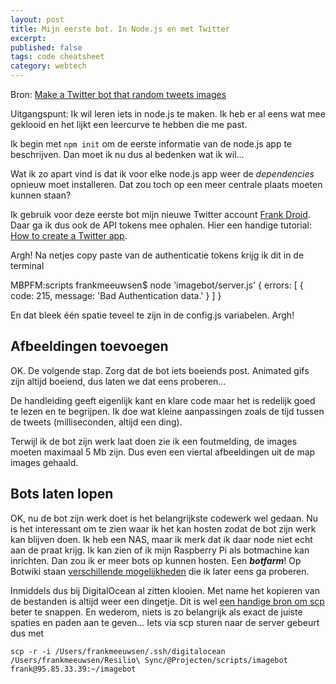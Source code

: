 ```yaml
---
layout: post
title: Mijn eerste bot. In Node.js en met Twitter
excerpt:
published: false
tags: code cheatsheet
category: webtech
---
```


Bron: [Make a Twitter bot that random tweets images](https://botwiki.org/tutorials/random-image-tweet/)

Uitgangspunt: Ik wil leren iets in node.js te maken. Ik heb er al eens wat mee geklooid en het lijkt een leercurve te hebben die me past.

Ik begin met ```npm init``` om de eerste informatie van de node.js app te beschrijven. Dan moet ik nu dus al bedenken wat ik wil...

Wat ik zo apart vind is dat ik voor elke node.js app weer de *dependencies* opnieuw moet installeren. Dat zou toch op een meer centrale plaats moeten kunnen staan?

Ik gebruik voor deze eerste bot mijn nieuwe Twitter account [Frank Droid](https://twitter.com/FrankdroidBot). Daar ga ik dus ook de API tokens mee ophalen. Hier een handige tutorial: [How to create a Twitter app](https://botwiki.org/tutorials/how-to-create-a-twitter-app/).

Argh! Na netjes copy paste van de authenticatie tokens krijg ik dit in de terminal

MBPFM:scripts frankmeeuwsen$ node 'imagebot/server.js'
{ errors: [ { code: 215, message: 'Bad Authentication data.' } ] }

En dat bleek één spatie teveel te zijn in de config.js variabelen. Argh!

## Afbeeldingen toevoegen

OK. De volgende stap. Zorg dat de bot iets boeiends post. Animated gifs zijn altijd boeiend, dus laten we dat eens proberen...

De handleiding geeft eigenlijk kant en klare code maar het is redelijk goed te lezen en te begrijpen. Ik doe wat kleine aanpassingen zoals de tijd tussen de tweets (milliseconden, altijd een ding).

Terwijl ik de bot zijn werk laat doen zie ik een foutmelding, de images moeten maximaal 5 Mb zijn. Dus even een viertal afbeeldingen uit de map images gehaald. 

## Bots laten lopen
OK, nu de bot zijn werk doet is het belangrijkste codewerk wel gedaan. Nu is het interessant om te zien waar ik het kan hosten zodat de bot zijn werk kan blijven doen. Ik heb een NAS, maar ik merk dat ik daar node niet echt aan de praat krijg. Ik kan zien of ik mijn Raspberry Pi als botmachine kan inrichten. Dan zou ik er meer bots op kunnen hosten. Een ***botfarm***! Op Botwiki staan [verschillende mogelijkheden](https://botwiki.org/tutorials/bot-hosting/) die ik later eens ga proberen.

Inmiddels dus bij DigitalOcean al zitten klooien. Met name het kopieren van de bestanden is altijd weer een dingetje. Dit is wel [een handige bron om scp](https://kb.iu.edu/d/agye) beter te snappen. En wederom, niets is zo belangrijk als exact de juiste spaties en paden aan te geven... Iets via scp sturen naar de server gebeurt dus met

```scp -r -i /Users/frankmeeuwsen/.ssh/digitalocean /Users/frankmeeuwsen/Resilio\ Sync/@Projecten/scripts/imagebot frank@95.85.33.39:~/imagebot```